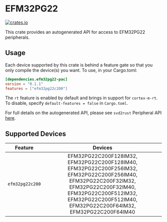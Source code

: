# EFM32PG22
    
[![crates.io](https://img.shields.io/crates/v/efm32pg22-pac?label=efm32pg22)](https://crates.io/crates/efm32pg22-pac)

This crate provides an autogenerated API for access to EFM32PG22 peripherals.

## Usage

Each device supported by this crate is behind a feature gate so that you only
compile the device(s) you want. To use, in your Cargo.toml:

```toml
[dependencies.efm32pg22-pac]
version = "0.1.1"
features = ["efm32pg22c200"]
```

The `rt` feature is enabled by default and brings in support for `cortex-m-rt`.
To disable, specify `default-features = false` in `Cargo.toml`.

For full details on the autogenerated API, please see `svd2rust` Peripheral API [here].
  
[here]: https://docs.rs/svd2rust/0.24.0/svd2rust/#peripheral-api

## Supported Devices
| Feature | Devices |
|:-----:|:-------:|    
|`efm32pg22c200`|EFM32PG22C200F128IM32, EFM32PG22C200F128IM40, EFM32PG22C200F256IM32, EFM32PG22C200F256IM40, EFM32PG22C200F32IM32, EFM32PG22C200F32IM40, EFM32PG22C200F512IM32, EFM32PG22C200F512IM40, EFM32PG22C200F64IM32, EFM32PG22C200F64IM40|
